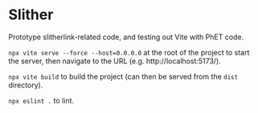 Slither
================

Prototype slitherlink-related code, and testing out Vite with PhET code.

`npx vite serve --force --host=0.0.0.0` at the root of the project to start the server, then navigate to the URL (e.g. http://localhost:5173/).

`npx vite build` to build the project (can then be served from the `dist` directory).

`npx eslint .` to lint.

